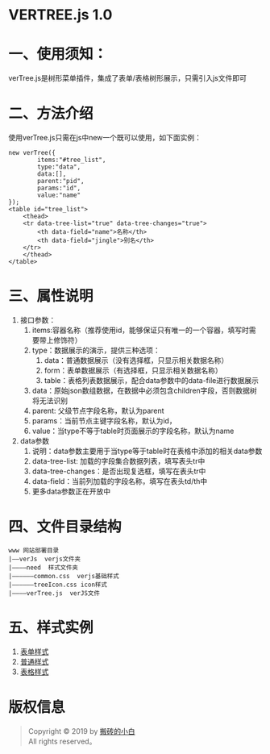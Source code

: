 VERTREE.js 1.0
===============

# 一、使用须知：
 verTree.js是树形菜单插件，集成了表单/表格树形展示，只需引入js文件即可
 # 二、方法介绍
 使用verTree.js只需在js中new一个既可以使用，如下面实例：
 ~~~
 new verTree({
         items:"#tree_list",
         type:"data",
         data:[],
         parent:"pid",
         params:"id",
         value:"name"
 });  
 <table id="tree_list">
     <thead>
     <tr data-tree-list="true" data-tree-changes="true">
         <th data-field="name">名称</th>
         <th data-field="jingle">别名</th>
     </tr>
     </thead>
 </table>
  ~~~ 
 # 三、属性说明
1. 接口参数：
   1. items:容器名称（推荐使用id，能够保证只有唯一的一个容器，填写时需要带上修饰符）
   2. type：数据展示的演示，提供三种选项：
        1. data：普通数据展示（没有选择框，只显示相关数据名称）
        2. form：表单数据展示（有选择框，只显示相关数据名称）
        3. table：表格列表数据展示，配合data参数中的data-file进行数据展示
   3. data：原始json数组数据，在数据中必须包含children字段，否则数据树将无法识别
   4. parent: 父级节点字段名称，默认为parent
   5. params：当前节点主键字段名称，默认为id，
   6. value：当type不等于table时页面展示的字段名称，默认为name
2. data参数
   1. 说明：data参数主要用于当type等于table时在表格中添加的相关data参数
   2. data-tree-list: 加载的字段集合数据列表，填写表头tr中
   3. data-tree-changes：是否出现复选框，填写在表头tr中
   4. data-field：当前列加载的字段名称，填写在表头td/th中
   5. 更多data参数正在开放中
 # 四、文件目录结构
 ~~~
 www 网站部署目录
 |——verJs  verjs文件夹
 |————need  样式文件夹
 |——————common.css  verjs基础样式
 |——————treeIcon.css icon样式
 |————verTree.js  verJS文件
 ~~~
 # 五、样式实例
 1. [表单样式](https://www.xincheng-blog.cn/tree.form.html)
 2. [普通样式](https://www.xincheng-blog.cn/tree.data.html)
 2. [表格样式](https://www.xincheng-blog.cn/tree-table.html)
 # 版权信息
 > Copyright © 2019 by [搬砖的小白](https://www.yum-blog.cn)  
 > All rights reserved。